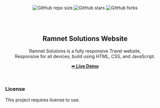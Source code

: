 <div align="center">
  
  ![GitHub repo size](https://img.shields.io/github/repo-size/codewithsadee/fly)
  ![GitHub stars](https://img.shields.io/github/stars/codewithsadee/fly?style=social)
  ![GitHub forks](https://img.shields.io/github/forks/codewithsadee/fly?style=social)

  <br />
  <br />

  <h2 align="center">Ramnet Solutions Website</h2>

  Ramnet Solutions is a fully responsive Travel website, <br />Responsive for all devices, build using HTML, CSS, and JavaScript.

  <a href="https://ramnetsolutions.github.io/Ramnetsolutions/"><strong>➥ Live Demo</strong></a>

</div>

<br />

### License

This project requires license to use.
